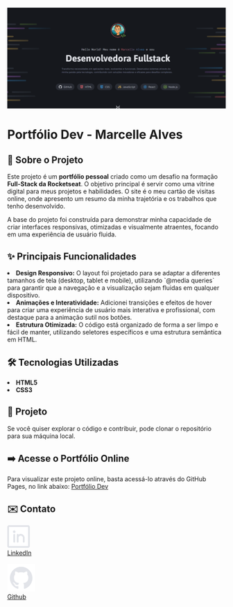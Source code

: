 ![Página principal do portfólio](./assets/images/main-pg.png)

# Portfólio Dev - Marcelle Alves

## 🚀 Sobre o Projeto
Este projeto é um <strong>portfólio pessoal</strong> criado como um desafio na formação <strong>Full-Stack da Rocketseat</strong>. O objetivo principal é servir como uma vitrine digital para meus projetos e habilidades. O site é o meu cartão de visitas online, onde apresento um resumo da minha trajetória e os trabalhos que tenho desenvolvido.

A base do projeto foi construída para demonstrar minha capacidade de criar interfaces responsivas, otimizadas e visualmente atraentes, focando em uma experiência de usuário fluida.

## ✨ Principais Funcionalidades
<li><strong>Design Responsivo:</strong> O layout foi projetado para se adaptar a diferentes tamanhos de tela (desktop, tablet e mobile), utilizando `@media queries` para garantir que a navegação e a visualização sejam fluidas em qualquer dispositivo.</li>

<li><strong>Animações e Interatividade:</strong> Adicionei transições e efeitos de hover para criar uma experiência de usuário mais interativa e profissional, com destaque para a animação sutil nos botões.</li>

<li><strong>Estrutura Otimizada:</strong> O código está organizado de forma a ser limpo e fácil de manter, utilizando seletores específicos e uma estrutura semântica em HTML.</li>

## 🛠️ Tecnologias Utilizadas
<li><strong>HTML5</strong></li>
<li><strong>CSS3</strong></li>


## 📁 Projeto
Se você quiser explorar o código e contribuir, pode clonar o repositório para sua máquina local.

## ➡️ Acesse o Portfólio Online
Para visualizar este projeto online, basta acessá-lo através do GitHub Pages, no link abaixo: [Portfólio Dev](devchinninto.github.io/portfolio_dev)


## ✉️ Contato
![](./assets/icons/LinkedInLogo.svg) <br> [LinkedIn](https://www.linkedin.com/in/marcelle-alves-724608315/)
<br><br>
![](./assets/icons/GitHub.svg)<br>
[Github](github.com/devchinninto)